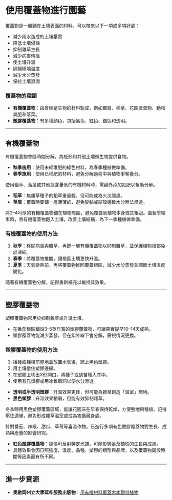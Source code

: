 # 使用覆蓋物進行園藝

覆蓋物是一層鋪在土壤表面的材料，可以帶來以下一項或多項好處：

- 減少雨水造成的土壤壓實
- 降低土壤侵蝕
- 抑制雜草生長
- 減少病害傳播
- 使土壤升溫
- 隔絕極端溫度
- 減少水分蒸發
- 保持土壤濕潤

### 覆蓋物的種類

- **有機覆蓋物**：由曾經是生物的材料製成，例如鋸屑、稻草、花園廢棄物、動物糞肥和落葉。
- **塑膠覆蓋物**：有多種顏色，包括黑色、紅色、銀色和透明。

---

## 有機覆蓋物

有機覆蓋物會隨時間分解，為蚯蚓和其他土壤微生物提供食物。

- **秋季施用**：使用未經堆肥的綠色材料，為春季種植做準備。
- **春季施用**：使用已堆肥的材料，避免分解過程中與植物爭奪養分。

使用稻草、落葉或其他氮含量低的有機材料時，需額外添加氮肥以幫助分解。

- **稻草**：無雜草種子的稻草重量輕，但可能成為火災隱患。
- **草屑**：覆蓋時要鋪一層薄薄的，避免變黏或結殼導致水分無法滲透。

將2–4吋厚的有機覆蓋物鋪在植物周圍，避免覆蓋到植物本身或其根冠。園藝季結束時，將有機覆蓋物翻入土壤，改善土壤結構，為下一季種植做準備。

### 有機覆蓋物的使用方法

1. **秋季**：移除病葉與雜草，再鋪一層有機覆蓋物以抑制雜草，並保護植物根部免於凍結。
2. **春季**：將覆蓋物推開，讓根區土壤更快升溫。
3. **夏季**：天氣變熱前，再將覆蓋物推回覆蓋根區，減少水分蒸發並調節土壤溫度變化。

隨著有機覆蓋物分解，記得重新補充以維持其效果。

---

## 塑膠覆蓋物

塑膠覆蓋物常用於抑制雜草或升溫土壤。

- 在番茄根區鋪設3–5英尺寬的塑膠覆蓋物，可讓果實提早10–14天成熟。
- 塑膠覆蓋物能減少蒸發，但在紫外線下會分解，需視情況更換。

### 塑膠覆蓋物的使用方法


1. 播種或種植前整地並放置水管後，鋪上黑色塑膠。
2. 用土壤壓住塑膠邊緣。
3. 在塑膠上切出X形開口，將種子或幼苗種入其中。
4. 使用有孔塑膠或用冰錐戳洞以便水分滲透。


- **透明或半透明塑膠**：升溫效果更佳，但可能為雜草創造「溫室」環境。
- **黑色塑膠**：升溫效果稍弱，但能有效抑制雜草。


冬季時用黑色塑膠覆蓋區域，能讓花園床在早春保持乾燥，方便整地與種植。記得壓住邊緣，避免形成雜草溫室或成為害蟲藏身處。


針對番茄、辣椒、甜瓜、草莓等喜溫作物，已進行多項有色塑膠覆蓋物對生長、成熟與產量的影響研究。

- **紅色塑膠覆蓋物**：據信可反射特定光譜，可能影響番茄植株的生長與成熟。
- 具體效果會因日照強度、溫度、品種、塑膠的類型與品牌，以及覆蓋物鋪設時間等因素而有所不同。

---

## 進一步資源

- **奧勒岡州立大學延伸服務出版物**：[用有機材料覆蓋木本觀賞植物](https://catalog.extension.oregonstate.edu/ec1629)

